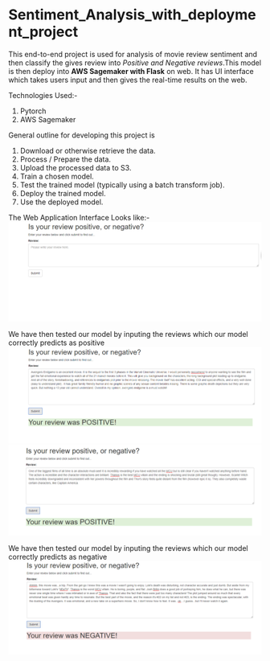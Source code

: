 # Sentiment_Analysis_with_deployment_project
This end-to-end project is used for analysis of movie review sentiment and then classify the gives review into _Positive and Negative reviews_.This model is then deploy into **AWS Sagemaker with Flask** on web. It has UI interface which takes users input and then gives the real-time results on the web.

Technologies Used:-
1) Pytorch
2) AWS Sagemaker

General outline for developing this project is
1) Download or otherwise retrieve the data.
2) Process / Prepare the data.
3) Upload the processed data to S3.
4) Train a chosen model.
5) Test the trained model (typically using a batch transform job).
6) Deploy the trained model.
7) Use the deployed model.

 The Web Application Interface Looks like:-
 ![](output/sentiment.PNG)
 
 We have then tested our model by inputing the reviews which our model correctly predicts as positive
 ![](output/sentiment_pos.PNG)
 ![](output/sentiment_pos_2.PNG)
 
 We have then tested our model by inputing the reviews which our model correctly predicts as negative
 ![](output/sentiment_neg.PNG)

